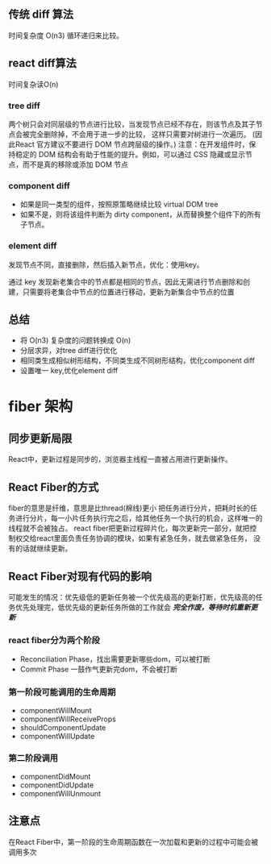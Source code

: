 ## 传统 diff 算法
时间复杂度 O(n3) 循环递归来比较。

## react diff算法
时间复杂读O(n)

### tree diff
两个树只会对同层级的节点进行比较，当发现节点已经不存在，则该节点及其子节点会被完全删除掉，不会用于进一步的比较，
这样只需要对树进行一次遍历。
(因此React 官方建议不要进行 DOM 节点跨层级的操作。)
注意：在开发组件时，保持稳定的 DOM 结构会有助于性能的提升。例如，可以通过 CSS 隐藏或显示节点，而不是真的移除或添加 DOM 节点

### component diff
- 如果是同一类型的组件，按照原策略继续比较 virtual DOM tree
- 如果不是，则将该组件判断为 dirty component，从而替换整个组件下的所有子节点。

### element diff
发现节点不同，直接删除，然后插入新节点，优化：使用key。

通过 key 发现新老集合中的节点都是相同的节点，因此无需进行节点删除和创建，只需要将老集合中节点的位置进行移动，更新为新集合中节点的位置

## 总结
- 将 O(n3) 复杂度的问题转换成 O(n)
- 分层求异，对tree diff进行优化
- 相同类生成相似树形结构，不同类生成不同树形结构，优化component diff
- 设置唯一 key,优化element diff

# fiber 架构

## 同步更新局限
React中，更新过程是同步的，浏览器主线程一直被占用进行更新操作。
## React Fiber的方式
fiber的意思是纤维，意思是比thread(棉线)更小
把任务进行分片，把耗时长的任务进行分片，每一小片任务执行完之后，给其他任务一个执行的机会，这样唯一的线程就不会被独占。
react fiber把更新过程碎片化，每次更新完一部分，就把控制权交给react里面负责任务协调的模块，如果有紧急任务，就去做紧急任务，
没有的话就继续更新。
## React Fiber对现有代码的影响
可能发生的情况：优先级低的更新任务被一个优先级高的更新打断，优先级高的任务优先处理完，低优先级的更新任务所做的工作就会
***完全作废，等待时机重新更新***
### react fiber分为两个阶段
- Reconciliation Phase，找出需要更新哪些dom，可以被打断
- Commit Phase 一鼓作气更新完dom，不会被打断
### 第一阶段可能调用的生命周期
- componentWillMount
- componentWillReceiveProps
- shouldComponentUpdate
- componentWillUpdate
### 第二阶段调用
- componentDidMount
- componentDidUpdate
- componentWillUnmount
## 注意点
在React Fiber中，第一阶段的生命周期函数在一次加载和更新的过程中可能会被调用多次